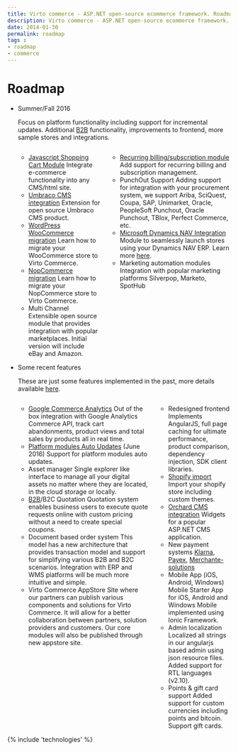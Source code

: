 ```yaml
---
title: Virto commerce - ASP.NET open-source ecommerce framework. Roadmap
description: Virto commerce - ASP.NET open-source ecommerce framework. Roadmap
date: 2014-01-30
permalink: roadmap
tags : 
- roadmap
- commerce
---
```

<!-- Roadmap -->
<div class="roadmap __responsive">
	<h1 class="head-title">Roadmap</h1>
	<ul class="list">
		<li class="list-item">
			<div class="roadmap-ico"></div>
			<p class="roadmap-title">Summer/Fall 2016</p>
			<p class="roadmap-descr">Focus on platform functionality including support for incremental updates. Additional <a href="/b2b-ecommerce">B2B</a> functionality, improvements to frontend, more sample stores and integrations.</p>
			<div class="columns">
				<div class="column">
					<div class="block">
						<ul class="list">
							<li>
								<span class="title"><a href="https://github.com/VirtoCommerce/vc-module-cart">Javascript Shopping Cart Module</a></span>
								<span class="descr">Integrate e-commerce functionality into any CMS/html site.</span>
							</li>
							<li>
								<span class="title"><a href="/features/umbraco-cms-ecommerce">Umbraco CMS integration</a></span>
								<span class="descr">Extension for open source Umbraco CMS product.</span>
							</li>
							<li>
								<span class="title"><a href="/features/wordpress-woocommerce-migration">WordPress WooCommerce migration</a></span>
								<span class="descr">Learn how to migrate your WooCommerce store to Virto Commerce.</span>
							</li>
							<li> 
								<span class="title"><a href="/features/nopcommerce-migration">NopCommerce migration</a></span>
								<span class="descr">Learn how to migrate your NopCommerce store to Virto Commerce.</span>
							</li>
							<li>
								<span class="title">Multi Channel</span>
								<span class="descr">Extensible open source module that provides integration with popular marketplaces. Initial version will include eBay and Amazon.</span>
							</li>
						</ul>
					</div>
				</div>
				<div class="column">
					<div class="block">
						<ul class="list">
							<li>
								<span class="title"><a href="https://github.com/VirtoCommerce/vc-platform/issues/572">Recurring billing/subscription module</a></span>
								<span class="descr">Add support for recurring billing and subscription management.</span>
							</li>							
							<li>
								<span class="title">PunchOut Support</span>
								<span class="descr">Adding support for integration with your procurement system, we support Ariba, SciQuest, Coupa, SAP, Unimarket, Oracle, PeopleSoft Punchout, Oracle Punchout, TBlox, Perfect Commerce, etc.</span>
							</li>
							<li>
								<span class="title"><a href="/features/ecommerce-microsoft-dynamics-nav">Microsoft Dynamics NAV Integration</a></span>
								<span class="descr">Module to seamlessly launch stores using your Dynamics NAV ERP. Learn more <a href="/features/ecommerce-microsoft-dynamics-nav">here</a>.</span>
							</li>
							<li>
								<span class="title">Marketing automation modules</span>
								<span class="descr">Integration with popular marketing platforms Silverpop, Marketo, SpotHub</span>
							</li>
						</ul>
					</div>
				</div>
			</div>
		</li>
		<li class="list-item">
			<div class="roadmap-ico"></div>
			<p class="roadmap-title">Some recent features</p>
			<p class="roadmap-descr">These are just some features implemented in the past, more details available <a href="https://github.com/VirtoCommerce/vc-community/releases" targe="_blanl">here</a>.</p>
			<div class="columns">
				<div class="column">
					<div class="block">
						<ul class="list">
							<li>
								<span class="title"><a href="/apps/extensions/google-ecommerce-analytics-module">Google Commerce Analytics</a></span>
								<span class="descr">Out of the box integration with Google Analytics Commerce API, track cart abandonments, product views and total sales by products all in real time.</span>
							</li>
							<li>
								<span class="title"><a href="https://blog.virtocommerce.com/2016/06/09/virtocommerce-2-11-release-notes/" target="_blank">Platform modules Auto Updates</a> (June 2016)</span>
								<span class="descr">Support for platform modules auto updates.</span>
							</li>
							<li>
								<span class="title">Asset manager</span>
								<span class="descr">Single explorer like interface to manage all your digital assets no matter where they are located, in the cloud storage or locally.</span>
							</li>
							<li>
								<span class="title"><a href="/b2b-ecommerce">B2B</a>/B2C Quotation</span>
								<span class="descr">Quotation system enables business users to execute quote requests online with custom pricing without a need to create special coupons.</span>
							</li>
							<li>
								<span class="title">Document based order system</span>
								<span class="descr">This model has a new architecture that provides transaction model and support for simplifying various B2B and B2C scenarios. Integration with ERP and WMS platforms will be much more intuitive and simple.</span>
							</li>
							<li>
								<span class="title">Virto Commerce AppStore</span>
								<span class="descr">Site where our partners can publish various components and solutions for Virto Commerce. It will allow for a better collaboration between partners, solution providers and customers. Our core modules will also be published through new appstore site.</span>
							</li>
						</ul>
					</div>
				</div>
				<div class="column">
					<div class="block">
						<ul class="list">
							<li>
								<span class="title">Redesigned frontend</span>
								<span class="descr">Implements AngularJS, full page caching for ultimate performance, product comparison, dependency injection, SDK client libraries.</span>
							</li>
							<li>
								<span class="title"><a href="/features/shopify-migration">Shopify import</a></span>
								<span class="descr">Import your shopify store including custom themes.</span>
							</li>
							<li>
								<span class="title"><a href="/features/orchard-cms-ecommerce">Orchard CMS integration</a></span>
								<span class="descr">Widgets for a popular ASP.NET CMS application.</span>
							</li>
							<li>
								<span class="title">New payment systems</span>
								<span class="descr"><a href="https://klarna.com" rel="nofollow">Klarna</a>, <a href="http://payex.com" rel="nofollow">Payex</a>, <a href="https://www.merchante-solutions.com/" rel="nofollow">Merchante-solutions</a></span>
							</li>
							<li>
								<span class="title">Mobile App (iOS, Android, Windows)</span>
								<span class="descr">Mobile Starter App for iOS, Android and Windows Mobile implemented using Ionic Framework.</span>
							</li>
							<li>
								<span class="title">Admin localization</span>
								<span class="descr">Localized all strings in our angularjs based admin using json resource files. Added support for RTL languages (v2.10).</span>
							</li>
							<li>
								<span class="title">Points & gift card support</span>
								<span class="descr">Added support for custom currencies including points and bitcoin. Support gift cards.</span>
							</li>
						</ul>
					</div>
				</div>
			</div>
		</li>
	</ul>
</div>
{% include 'technologies' %}